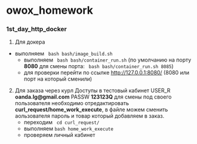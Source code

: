 # owox_homework
### 1st_day_http_docker
1. Для докера 
- выполняем ``` bash bash/image_build.sh```
   - выполняем ``` bash bash/container_run.sh``` (по умолчанию на порту __8080__ для смены порта: ``` bash bash/container_run.sh 8085```) 
   - для проверки перейти по ссылке http://127.0.0.1:8080/ (8080 или порт на который сменили)
   
2. Для заказа через курл
    Доступы в тестовый кабинет USER_R __oanda.lg@gmail.com__ PASSW __123123Q__
    для смены под своего пользователя необходимо отредактировать __curl_request/home_work_execute__, в файле можем сменить аользователя пароль и товар который добавляем в заказ. 
   - переходим ``` cd curl_request/```
   - выполняем ``` bash home_work_execute ```
   - проверяем личный кабинет


